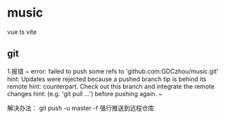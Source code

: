 # music

vue ts vite

## git

1.报错
~
error: failed to push some refs to 'github.com:GDCzhou/music.git'
hint: Updates were rejected because a pushed branch tip is behind its remote
hint: counterpart. Check out this branch and integrate the remote changes
hint: (e.g. 'git pull ...') before pushing again.
~

解决办法： git push -u master -f 强行推送到远程仓库
